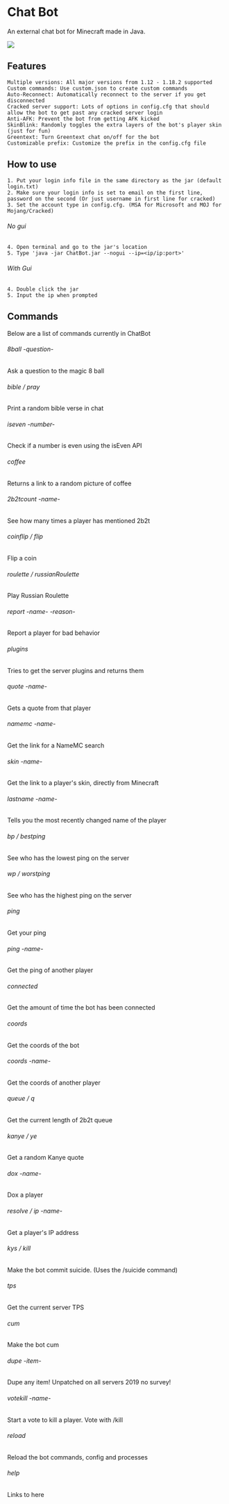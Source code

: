 # Chat Bot
An external chat bot for Minecraft made in Java.

![](screenshot.png)

## Features
```
Multiple versions: All major versions from 1.12 - 1.18.2 supported
Custom commands: Use custom.json to create custom commands
Auto-Reconnect: Automatically reconnect to the server if you get disconnected
Cracked server support: Lots of options in config.cfg that should allow the bot to get past any cracked server login
Anti-AFK: Prevent the bot from getting AFK kicked
SkinBlink: Randomly toggles the extra layers of the bot's player skin (just for fun)
Greentext: Turn Greentext chat on/off for the bot
Customizable prefix: Customize the prefix in the config.cfg file
```

## How to use
```
1. Put your login info file in the same directory as the jar (default login.txt)
2. Make sure your login info is set to email on the first line, password on the second (Or just username in first line for cracked)
3. Set the account type in config.cfg. (MSA for Microsoft and MOJ for Mojang/Cracked)
```
###### No gui
```
4. Open terminal and go to the jar's location
5. Type 'java -jar ChatBot.jar --nogui --ip=<ip/ip:port>'
```
###### With Gui
```
4. Double click the jar
5. Input the ip when prompted
```

## Commands
Below are a list of commands currently in ChatBot

###### 8ball -question-
Ask a question to the magic 8 ball
###### bible / pray
Print a random bible verse in chat
###### iseven -number-
Check if a number is even using the isEven API
###### coffee
Returns a link to a random picture of coffee
###### 2b2tcount -name-
See how many times a player has mentioned 2b2t
###### coinflip / flip
Flip a coin
###### roulette / russianRoulette
Play Russian Roulette
###### report -name- -reason-
Report a player for bad behavior
###### plugins
Tries to get the server plugins and returns them
###### quote -name-
Gets a quote from that player
###### namemc -name-
Get the link for a NameMC search
###### skin -name-
Get the link to a player's skin, directly from Minecraft
###### lastname -name-
Tells you the most recently changed name of the player
###### bp / bestping
See who has the lowest ping on the server
###### wp / worstping
See who has the highest ping on the server
###### ping
Get your ping
###### ping -name-
Get the ping of another player
###### connected
Get the amount of time the bot has been connected
###### coords
Get the coords of the bot
###### coords -name-
Get the coords of another player
###### queue / q
Get the current length of 2b2t queue
###### kanye / ye
Get a random Kanye quote
###### dox -name-
Dox a player
###### resolve / ip -name-
Get a player's IP address
###### kys / kill
Make the bot commit suicide. (Uses the /suicide command)
###### tps
Get the current server TPS
###### cum
Make the bot cum
###### dupe -item-
Dupe any item! Unpatched on all servers 2019 no survey!
###### votekill -name-
Start a vote to kill a player. Vote with /kill
###### reload
Reload the bot commands, config and processes
###### help
Links to here

